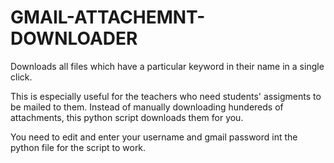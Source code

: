 # GMAIL-ATTACHEMNT-DOWNLOADER
Downloads all files which have a particular keyword in their name in a single click.

This is especially useful for the teachers who need students' assigments to be mailed to them. 
Instead of manually downloading hundereds of attachments, this python script downloads them for you.

You need to edit and enter your username and gmail password int the python file for the script to work.
